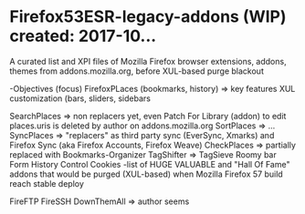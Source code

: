 # Firefox53ESR-legacy-addons (WIP) created: 2017-10...
A curated list and XPI files of Mozilla Firefox browser extensions, addons, themes from addons.mozilla.org, before XUL-based purge blackout


-Objectives (focus)
FirefoxPLaces (bookmarks, history) => key features
XUL customization (bars, sliders, sidebars

SearchPlaces => non replacers yet, even Patch For Library (addon) to edit places.uris is deleted by author on addons.mozilla.org
SortPlaces => ...
SyncPlaces => "replacers" as third party sync (EverSync, Xmarks) and Firefox Sync (aka Firefox Accounts, Firefox Weave)
CheckPlaces => partially replaced with Bookmarks-Organizer
TagShifter => TagSieve
Roomy bar
Form History Control
Cookies
-list of HUGE VALUABLE and "Hall Of Fame" addons that would be purged (XUL-based) when Mozilla Firefox 57 build reach stable deploy

FireFTP 
FireSSH 
DownThemAll => author seems
